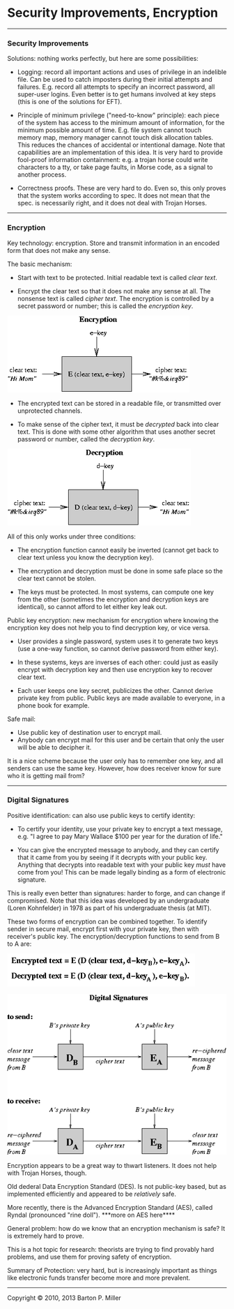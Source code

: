 # Security Improvements, Encryption

* * *

### Security Improvements

Solutions: nothing works perfectly, but here are some possibilities:

- Logging: record all important actions and uses of privilege
   in an indelible file. Can be used to catch imposters during
   their initial attempts and failures. E.g. record all attempts
   to specify an incorrect password, all super-user logins.
   Even better is to get humans involved at key steps (this is
   one of the solutions for EFT).

- Principle of minimum privilege ("need-to-know" principle):
   each piece of the system has access to the minimum amount
   of information, for the minimum possible amount of time.
   E.g. file system cannot touch memory map, memory manager
   cannot touch disk allocation tables. This reduces the chances
   of accidental or intentional damage. Note that capabilities
   are an implementation of this idea. It is very hard to provide
   fool-proof information containment: e.g. a trojan horse could
   write characters to a tty, or take page faults, in Morse code,
   as a signal to another process.

- Correctness proofs. These are very hard to do. Even so,
   this only proves that the system works according to spec.
   It does not mean that the spec. is necessarily right, and
   it does not deal with Trojan Horses.


* * *

### Encryption

Key technology: encryption. Store and transmit information
in an encoded form that does not make any sense.

The basic mechanism:

- Start with text to be protected. Initial readable text
   is called _clear text_.

- Encrypt the clear text so that it does not make any sense
   at all. The nonsense text is called _cipher text_.
   The encryption is controlled by a secret password
   or number; this is called the _encryption key_.


![encryption Function](figures/s30.encrypt.gif)

- The encrypted text can be stored in a readable file, or
   transmitted over unprotected channels.

- To make sense of the cipher text, it must be _decrypted_
   back into clear text. This is done with some other algorithm
   that uses another secret password or number, called the
   _decryption key_.


![Decryption Function](figures/s30.decrypt.gif)

All of this only works under three conditions:

- The encryption function cannot
   easily be inverted (cannot get back to clear text unless
   you know the decryption key).

- The encryption and
   decryption must be done in some safe place so the clear text
   cannot be stolen.

- The keys must be protected. In most systems, can compute one
   key from the other (sometimes the encryption and decryption
   keys are identical), so cannot afford to let either key leak
   out.


Public key encryption: new mechanism for encryption where
knowing the encryption key does not help you to find decryption
key, or vice versa.

- User provides a single password, system
   uses it to generate two keys (use a one-way function, so cannot
   derive password from either key).

- In these systems, keys are inverses of each other: could just
   as easily encrypt with decryption key and then use encryption
   key to recover clear text.

- Each user keeps one key secret, publicizes the other. Cannot
   derive private key from public. Public keys are made available
   to everyone, in a phone book for example.


Safe mail:

- Use public key of destination user to encrypt mail.
- Anybody can encrypt mail
   for this user and be certain that only the user will be
   able to decipher it.

It is a nice scheme because the
user only has to remember one key, and all senders can use
the same key. However, how does receiver know for sure who
it is getting mail from?

* * *

### Digital Signatures

Positive identification: can also use public keys to certify
identity:

- To certify your identity, use your private key to encrypt
   a text message, e.g. "I agree to pay Mary Wallace $100
   per year for the duration of life."

- You can give the encrypted message to anybody, and they
   can certify that it came from you by seeing if it decrypts
   with your public key. Anything that decrypts into readable
   text with your public key _must_ have come from you!
   This can be made legally binding as a form of electronic
   signature.


This is really even better than signatures: harder to forge,
and can change if compromised. Note that this idea was developed
by an undergraduate (Loren Kohnfelder) in 1978 as part of his
undergraduate thesis (at MIT).

These two forms of encryption can be combined together.
To identify sender in secure mail, encrypt first with
your private key, then with receiver's public key. The
encryption/decryption functions to send from B to A are:

![Signature Formulas](figures/s30.formulas.gif)

![Digital Signature](figures/s30.sig.gif)

Encryption appears to be a great way to thwart listeners.
It does not help with Trojan Horses, though.

Old dederal Data Encryption Standard (DES). Is not public-key
based, but as implemented efficiently and appeared to
be _relatively_ safe.

More recently, there is the Advanced Encryption Standard (AES), called Ryndal (pronounced
"rine doll").
\*\*\*more on AES here\*\*\*\*

General problem: how do we know that an encryption mechanism
is safe? It is extremely hard to prove.

This is a hot topic for research: theorists are trying
to find provably hard problems, and use them for proving
safety of encryption.

Summary of Protection: very hard, but is increasingly important
as things like electronic funds transfer become more and more
prevalent.

* * *

Copyright © 2010, 2013 Barton P. Miller

